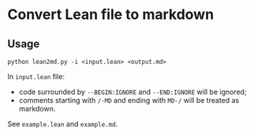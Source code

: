 # Convert Lean file to markdown

## Usage

```shell
python lean2md.py -i <input.lean> <output.md>
```

In `input.lean` file:
- code surrounded by `--BEGIN:IGNORE` and `--END:IGNORE` will be ignored;
- comments starting with `/-MD` and ending with `MD-/` will be treated as markdown.

See `example.lean` and `example.md`.
